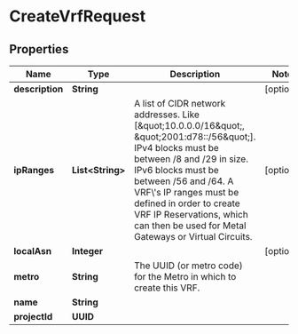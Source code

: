 

# CreateVrfRequest


## Properties

| Name | Type | Description | Notes |
|------------ | ------------- | ------------- | -------------|
|**description** | **String** |  |  [optional] |
|**ipRanges** | **List&lt;String&gt;** | A list of CIDR network addresses. Like [\&quot;10.0.0.0/16\&quot;, \&quot;2001:d78::/56\&quot;]. IPv4 blocks must be between /8 and /29 in size. IPv6 blocks must be between /56 and /64. A VRF\\&#39;s IP ranges must be defined in order to create VRF IP Reservations, which can then be used for Metal Gateways or Virtual Circuits. |  [optional] |
|**localAsn** | **Integer** |  |  [optional] |
|**metro** | **String** | The UUID (or metro code) for the Metro in which to create this VRF. |  |
|**name** | **String** |  |  |
|**projectId** | **UUID** |  |  |




